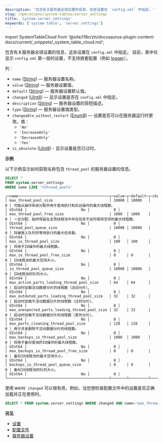 ```yaml
---
description: '包含有关服务器全球设置的信息，这些设置在 `config.xml` 中指定。'
slug: /operations/system-tables/server_settings
title: 'system.server_settings'
keywords: ['system table', 'server_settings']
---
```

import SystemTableCloud from '@site/i18n/zh/docusaurus-plugin-content-docs/current/_snippets/_system_table_cloud.md';

<SystemTableCloud/>

包含有关服务器全球设置的信息，这些设置在 `config.xml` 中指定。
目前，表中仅显示 `config.xml` 第一层的设置，不支持嵌套配置（例如 [logger](../../operations/server-configuration-parameters/settings.md#logger)）。

列：

- `name` ([String](../../sql-reference/data-types/string.md)) — 服务器设置名称。
- `value` ([String](../../sql-reference/data-types/string.md)) — 服务器设置值。
- `default` ([String](../../sql-reference/data-types/string.md)) — 服务器设置默认值。
- `changed` ([UInt8](/sql-reference/data-types/int-uint#integer-ranges)) — 显示设置是否在 `config.xml` 中指定。
- `description` ([String](../../sql-reference/data-types/string.md)) — 服务器设置的简短描述。
- `type` ([String](../../sql-reference/data-types/string.md)) — 服务器设置值类型。
- `changeable_without_restart` ([Enum8](../../sql-reference/data-types/enum.md)) — 设置是否可以在服务器运行时更改。值：
    - `'No' `
    - `'IncreaseOnly'`
    - `'DecreaseOnly'`
    - `'Yes'`
- `is_obsolete` ([UInt8](/sql-reference/data-types/int-uint#integer-ranges)) - 显示设置是否已过时。

**示例**

以下示例显示如何获取名称包含 `thread_pool` 的服务器设置的信息。

``` sql
SELECT *
FROM system.server_settings
WHERE name LIKE '%thread_pool%'
```

``` text
┌─name──────────────────────────────────────────┬─value─┬─default─┬─changed─┬─description─────────────────────────────────────────────────────────────────────────────────────────────────────────────────────────────────────────┬─type───┬─changeable_without_restart─┬─is_obsolete─┐
│ max_thread_pool_size                          │ 10000 │ 10000   │       0 │ 可能从操作系统分配并用于查询执行和后台操作的最大线程数。                                                               │ UInt64 │                         No │           0 │
│ max_thread_pool_free_size                     │ 1000  │ 1000    │       0 │ 一旦分配，始终保留在全局线程池中并在任务不足时保持空闲的最大线程数。                                                        │ UInt64 │                         No │           0 │
│ thread_pool_queue_size                        │ 10000 │ 10000   │       0 │ 将被放入队列并等待执行的最大任务数。                                                                                         │ UInt64 │                         No │           0 │
│ max_io_thread_pool_size                       │ 100   │ 100     │       0 │ 将用于IO操作的最大线程数。                                                                                                     │ UInt64 │                         No │           0 │
│ max_io_thread_pool_free_size                  │ 0     │ 0       │       0 │ IO线程池的最大空闲大小。                                                                                                        │ UInt64 │                         No │           0 │
│ io_thread_pool_queue_size                     │ 10000 │ 10000   │       0 │ IO线程池的队列大小。                                                                                                            │ UInt64 │                         No │           0 │
│ max_active_parts_loading_thread_pool_size     │ 64    │ 64      │       0 │ 启动时加载活动数据分片的线程数（活动分片）。                                                                                   │ UInt64 │                         No │           0 │
│ max_outdated_parts_loading_thread_pool_size   │ 32    │ 32      │       0 │ 启动时加载不活动数据分片的线程数（过时分片）。                                                                                 │ UInt64 │                         No │           0 │
│ max_unexpected_parts_loading_thread_pool_size │ 32    │ 32      │       0 │ 启动时加载不活动数据分片的线程数（意外分片）。                                                                               │ UInt64 │                         No │           0 │
│ max_parts_cleaning_thread_pool_size           │ 128   │ 128     │       0 │ 用于并发删除不活动数据分片的线程数。                                                                                           │ UInt64 │                         No │           0 │
│ max_backups_io_thread_pool_size               │ 1000  │ 1000    │       0 │ 将用于备份查询的IO操作的最大线程数。                                                                                            │ UInt64 │                         No │           0 │
│ max_backups_io_thread_pool_free_size          │ 0     │ 0       │       0 │ 备份IO线程池的最大空闲大小。                                                                                                     │ UInt64 │                         No │           0 │
│ backups_io_thread_pool_queue_size             │ 0     │ 0       │       0 │ 备份IO线程池的队列大小。                                                                                                         │ UInt64 │                         No │           0 │
└───────────────────────────────────────────────┴───────┴─────────┴─────────┴─────────────────────────────────────────────────────────────────────────────────────────────────────────────────────────────────────────────────────┴────────┴────────────────────────────┴─────────────┘

```

使用 `WHERE changed` 可以很有用，例如，当您想检查配置文件中的设置是否正确加载并正在使用时。

<!-- -->

``` sql
SELECT * FROM system.server_settings WHERE changed AND name='max_thread_pool_size'
```

**另见**

- [设置](../../operations/system-tables/settings.md)
- [配置文件](../../operations/configuration-files.md)
- [服务器设置](../../operations/server-configuration-parameters/settings.md)
